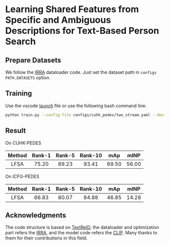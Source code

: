 # Learning Shared Features from Specific and Ambiguous Descriptions for Text-Based Person Search

## Prepare Datasets

We follow the [IRRA](https://github.com/anosorae/IRRA?tab=readme-ov-file#prepare-datasets) dataloader code. Just set the dataset path in `configs` `PATH.DATASETS` option.

## Training

Use the vscode [launch](https://code.visualstudio.com/docs/python/debugging) file or use the following bash command line:

```bash
python train.py --config-file configs/cuhk_pedes/two_stream.yaml --device-num 0
```

## Result

On CUHK-PEDES

| Method | Rank-1 | Rank-5 | Rank-10 |  mAp  |  mINP |
|:------:|:------:|:------:|:-------:|:-----:|:-----:|
|  LFSA  |  75.20 |  89.23 |  93.41  | 69.50 | 56.00 |

On ICFG-PEDES

| Method | Rank-1 | Rank-5 | Rank-10 |  mAp  |  mINP |
|:------:|:------:|:------:|:-------:|:-----:|:-----:|
|  LFSA  |  66.83 |  80.07 |  84.88  | 46.85 | 14.28 |

## Acknowledgments

The code structure is based on [TextReID](https://github.com/BrandonHanx/TextReID), the dataloader and optimization part refers the [IRRA](https://github.com/anosorae/IRRA), and the model code refers the [CLIP](https://github.com/openai/CLIP). Many thanks to them for their contributions in this field.

